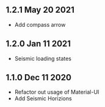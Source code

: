 ## 1.2.1 May 20 2021

 - Add compass arrow
## 1.2.0 Jan 11 2021

 - Seismic loading states

## 1.1.0 Dec 11 2020
 - Refactor out usage of Material-UI
 - Add Seismic Horizions
